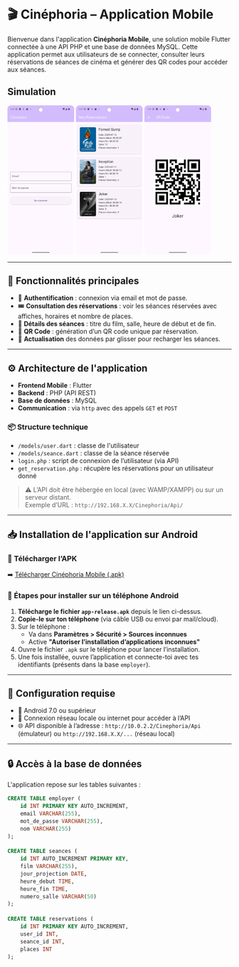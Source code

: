 # 🎬 Cinéphoria – Application Mobile

Bienvenue dans l'application **Cinéphoria Mobile**, une solution mobile Flutter connectée à une API PHP et une base de données MySQL. Cette application permet aux utilisateurs de se connecter, consulter leurs réservations de séances de cinéma et générer des QR codes pour accéder aux séances.

## Simulation

<img width=150 src="Screenshot_20250704_213147.png">
<img width=150 src="Screenshot_20250704_213800.png">
<img width=150 src="22.png">


---

## 📱 Fonctionnalités principales

- 🔐 **Authentification** : connexion via email et mot de passe.
- 🎟️ **Consultation des réservations** : voir les séances réservées avec affiches, horaires et nombre de places.
- 📅 **Détails des séances** : titre du film, salle, heure de début et de fin.
- 📲 **QR Code** : génération d’un QR code unique par réservation.
- 🔁 **Actualisation** des données par glisser pour recharger les séances.

---

## ⚙️ Architecture de l'application

- **Frontend Mobile** : Flutter
- **Backend** : PHP (API REST)
- **Base de données** : MySQL
- **Communication** : via `http` avec des appels `GET` et `POST`

### 📦 Structure technique

- `/models/user.dart` : classe de l'utilisateur
- `/models/seance.dart` : classe de la séance réservée
- `login.php` : script de connexion de l’utilisateur (via API)
- `get_reservation.php` : récupère les réservations pour un utilisateur donné

> ⚠️ L’API doit être hébergée en local (avec WAMP/XAMPP) ou sur un serveur distant.  
> Exemple d’URL : `http://192.168.X.X/Cinephoria/Api/`

---

## 📥 Installation de l'application sur Android

### 🔗 Télécharger l’APK

➡️ [Télécharger Cinéphoria Mobile (.apk)](https://github.com/abdoma-git/Cinephoria_Mobile/blob/master/app-release.apk)

### 📲 Étapes pour installer sur un téléphone Android

1. **Télécharge le fichier `app-release.apk`** depuis le lien ci-dessus.
2. **Copie-le sur ton téléphone** (via câble USB ou envoi par mail/cloud).
3. Sur le téléphone :
   - Va dans **Paramètres > Sécurité > Sources inconnues**
   - Active **"Autoriser l’installation d’applications inconnues"**
4. Ouvre le fichier `.apk` sur le téléphone pour lancer l’installation.
5. Une fois installée, ouvre l’application et connecte-toi avec tes identifiants (présents dans la base `employer`).

---

## 🔧 Configuration requise

- 📱 Android 7.0 ou supérieur
- 📶 Connexion réseau locale ou internet pour accéder à l’API
- 🌐 API disponible à l’adresse : `http://10.0.2.2/Cinephoria/Api` (émulateur) ou `http://192.168.X.X/...` (réseau local)

---

## 🔒 Accès à la base de données

L'application repose sur les tables suivantes :

```sql
CREATE TABLE employer (
    id INT PRIMARY KEY AUTO_INCREMENT,
    email VARCHAR(255),
    mot_de_passe VARCHAR(255),
    nom VARCHAR(255)
);

CREATE TABLE seances (
    id INT AUTO_INCREMENT PRIMARY KEY,
    film VARCHAR(255),
    jour_projection DATE,
    heure_debut TIME,
    heure_fin TIME,
    numero_salle VARCHAR(50)
);

CREATE TABLE reservations (
    id INT PRIMARY KEY AUTO_INCREMENT,
    user_id INT,
    seance_id INT,
    places INT
);
